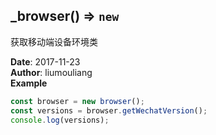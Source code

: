## \_browser() ⇒ <code>new</code>
<p>获取移动端设备环境类</p>

**Date**: 2017-11-23  
**Author**: liumouliang  
**Example**  
```javascript
const browser = new browser();
const versions = browser.getWechatVersion();
console.log(versions);
```

